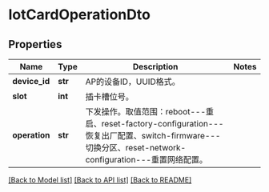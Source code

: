 # IotCardOperationDto

## Properties
Name | Type | Description | Notes
------------ | ------------- | ------------- | -------------
**device_id** | **str** | AP的设备ID，UUID格式。 | 
**slot** | **int** | 插卡槽位号。 | 
**operation** | **str** | 下发操作。取值范围：reboot---重启、reset-factory-configuration---恢复出厂配置、switch-firmware---切换分区、reset-network-configuration---重置网络配置。 | 

[[Back to Model list]](../README.md#documentation-for-models) [[Back to API list]](../README.md#documentation-for-api-endpoints) [[Back to README]](../README.md)


